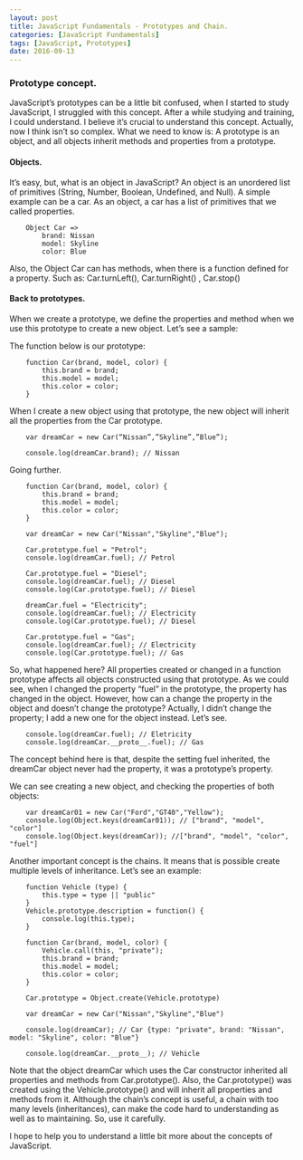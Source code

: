 ```yaml
---
layout: post
title: JavaScript Fundamentals - Prototypes and Chain.
categories: [JavaScript Fundamentals]
tags: [JavaScript, Prototypes]
date: 2016-09-13
---
```


### Prototype concept.

JavaScript’s prototypes can be a little bit confused, when I started to study JavaScript, I struggled with this concept. After a while studying and training, I could understand. I believe it’s crucial to understand this concept. Actually, now I think isn’t so complex. What we need to know is:
A prototype is an object, and all objects inherit methods and properties from a prototype.

#### Objects.
It’s easy, but, what is an object in JavaScript?
An object is an unordered list of primitives (String, Number, Boolean, Undefined, and Null). 
A simple example can be a car. 
As an object, a car has a list of primitives that we called properties.

		Object Car =>
			brand: Nissan
			model: Skyline
			color: Blue
			
Also, the Object Car can has methods, when there is a function defined for a property. Such as: Car.turnLeft(), Car.turnRight() , Car.stop()

#### Back to prototypes.
When we create a prototype, we define the properties and method when we use this prototype to create a new object. Let’s see a sample:  

The function below is our prototype:

		function Car(brand, model, color) {
			this.brand = brand;
			this.model = model;
			this.color = color;
		}


When I create a new object using that prototype, the new object will inherit all the properties from the Car prototype.

		var dreamCar = new Car(“Nissan”,”Skyline”,”Blue”); 

		console.log(dreamCar.brand); // Nissan

Going further.

		function Car(brand, model, color) {
			this.brand = brand;
			this.model = model;
			this.color = color;
		}

		var dreamCar = new Car("Nissan","Skyline","Blue"); 

		Car.prototype.fuel = "Petrol";
		console.log(dreamCar.fuel); // Petrol

		Car.prototype.fuel = "Diesel";
		console.log(dreamCar.fuel); // Diesel
		console.log(Car.prototype.fuel); // Diesel
		
		dreamCar.fuel = "Electricity";
		console.log(dreamCar.fuel); // Electricity
		console.log(Car.prototype.fuel); // Diesel
		
		Car.prototype.fuel = "Gas";
		console.log(dreamCar.fuel); // Electricity
		console.log(Car.prototype.fuel); // Gas

So, what happened here?
All properties created or changed in a function prototype affects all objects constructed using that prototype. As we could see, when I changed the property “fuel” in the prototype, the property has changed in the object. However, how can a change the property in the object and doesn’t change the prototype? Actually, I didn’t change the property; I add a new one for the object instead.
Let’s see.

		console.log(dreamCar.fuel); // Eletricity
		console.log(dreamCar.__proto__.fuel); // Gas

The concept behind here is that, despite the setting fuel inherited, the dreamCar object never had the property, it was a prototype’s property.

We can see creating a new object, and checking the properties of both objects:

		var dreamCar01 = new Car("Ford","GT40","Yellow"); 
		console.log(Object.keys(dreamCar01)); // ["brand", "model", "color"]
		console.log(Object.keys(dreamCar)); //["brand", "model", "color", "fuel"]


Another important concept is the chains. It means that is possible create multiple levels of inheritance. Let’s see an example:

		function Vehicle (type) {
			this.type = type || "public"
		}
		Vehicle.prototype.description = function() {
			console.log(this.type);
		}
		
		function Car(brand, model, color) {
			Vehicle.call(this, "private");
			this.brand = brand;
			this.model = model;
			this.color = color;
		}
		
		Car.prototype = Object.create(Vehicle.prototype)
		
		var dreamCar = new Car("Nissan","Skyline","Blue") 

		console.log(dreamCar); // Car {type: "private", brand: "Nissan", model: "Skyline", color: "Blue"}
		
		console.log(dreamCar.__proto__); // Vehicle
		
Note that the object dreamCar which uses the Car constructor inherited all properties and methods from Car.prototype(). Also, the Car.prototype() was created using the Vehicle.prototype() and will inherit all properties and methods from it.
Although the chain’s concept is useful, a chain with too many levels (inheritances), can make the code hard to understanding as well as to maintaining. So, use it carefully.

I hope to help you to understand a little bit more about the concepts of JavaScript. 




